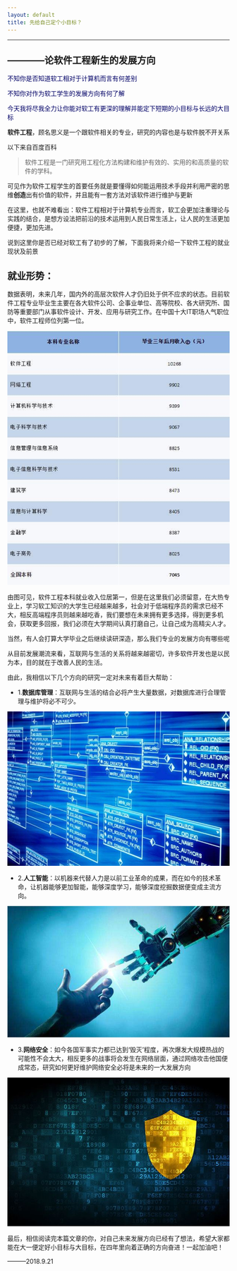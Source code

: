 ```yaml
---
layout: default
title: 先给自己定个小目标？ 
--- 
```


---------------------
##  ————论软件工程新生的发展方向
<font color="#000066">不知你是否知道软工相对于计算机而言有何差别</font><br /> 

<font color="#000066">不知你对作为软工学生的发展方向有何了解</font><br /> 

<font color="#000066">今天我将尽我全力让你能对软工有更深的理解并能定下短期的小目标与长远的大目标</font><br /> 

**软件工程**，顾名思义是一个跟软件相关的专业，研究的内容也是与软件脱不开关系

以下来自百度百科
>软件工程是一门研究用工程化方法构建和维护有效的、实用的和高质量的软件的学科。

可见作为软件工程学生的首要任务就是要懂得如何能运用技术手段并利用严密的思维**创造**出有价值的软件，并且能有一套方法对该软件进行维护与更新

在这里，也就不难看出：软件工程相对于计算机专业而言，软工会更加注重理论与实践的结合，是想方设法把前沿的技术运用到人民日常生活上，让人民的生活更加便捷，更加先进。

说到这里你是否已经对软工有了初步的了解，下面我将来介绍一下软件工程的就业现状及前景

## **就业形势**：

数据表明，未来几年，国内外的高层次软件人才仍旧处于供不应求的状态。目前软件工程专业毕业生主要在各大软件公司、企事业单位、高等院校、各大研究所、国防等重要部门从事软件设计、开发、应用与研究工作。在中国十大IT职场人气职位中，软件工程师位列第一位。

![](images\xinjinpaihang.jpg)

由图可见，软件工程本科就业收入位居第一，但是在这里我们必须留意，在大热专业上，学习软工知识的大学生已经越来越多，社会对于低端程序员的需求已经不大，相反高端程序员则越来越吃香，我们要想在未来拥有更多选择，得到更多机会，获取更多回报，我们必须在大学期间认真打磨自己，让自己成为高精尖人才。

当然，有人会打算大学毕业之后继续读研深造，那么我们专业的发展方向有哪些呢

从目前发展潮流来看，互联网与生活的关系将越来越密切，许多软件开发也是以民为本，目的就在于改善人民的生活。

由此，我相信以下几个方向的研究一定对未来有着巨大帮助：

- 1.**数据库管理**：互联网与生活的结合必将产生大量数据，对数据库进行合理管理与维护将必不可少。

![](images\shujvku.jpg)

- 2.**人工智能**：以机器来代替人力是以前工业革命的成果，而在如今的技术革命，让机器能够更加智能，能够深度学习，能够深度挖掘数据便变成主流方向。

![](images\ai.jpg)

- 3.**网络安全**：如今各国军事实力都已达到‘毁灭’程度，再次爆发大规模热战的可能性不会太大，相反更多的战事将会发生在网络层面，通过网络攻击他国便成常态，研究如何更好维护网络安全必将是未来的一大发展方向

![](images\wangluoanquan.jpg)

最后，相信阅读完本篇文章的你，对自己未来发展方向已经有了想法，希望大家都能在大一便定好小目标与大目标，在四年里向着正确的方向奋进！一起加油吧！

———2018.9.21
